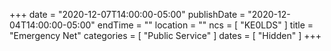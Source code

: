+++
date = "2020-12-07T14:00:00-05:00"
publishDate = "2020-12-04T14:00:00-05:00"
endTime = ""
location = ""
ncs = [ "KE0LDS" ]
title = "Emergency Net"
categories = [ "Public Service" ]
dates = [ "Hidden" ]
+++
